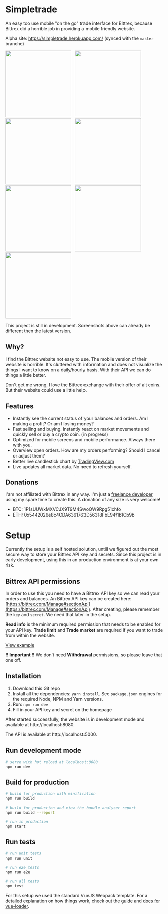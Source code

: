 # Simpletrade

An easy too use mobile "on the go" trade interface for Bittrex, because Bittrex did a horrible job in providing a mobile friendly website.

Alpha site: https://simpletrade.herokuapp.com/ (synced with the `master` branche)

<img src="https://www.dropbox.com/s/zim7funbj5kx4m3/IMG_2876.PNG?raw=1" width="210">&nbsp;&nbsp;&nbsp;<img src="https://www.dropbox.com/s/moc84sytyx5uvzj/IMG_2877.PNG?raw=1" width="210">&nbsp;&nbsp;&nbsp;<img src="https://www.dropbox.com/s/rp3ze5zfh8xlo5l/IMG_2883.PNG?raw=1" width="210">&nbsp;&nbsp;&nbsp;<img src="https://www.dropbox.com/s/33n5wsc27beqkbz/IMG_2878.PNG?raw=1" width="210">&nbsp;&nbsp;&nbsp;<img src="https://www.dropbox.com/s/yyfhcy172cvhuyp/IMG_2879.PNG?raw=1" width="210">&nbsp;&nbsp;&nbsp;<img src="https://www.dropbox.com/s/p6zk2m4t8i7erx1/IMG_2880.PNG?raw=1" width="210">&nbsp;&nbsp;&nbsp;<img src="https://www.dropbox.com/s/egxqxp4clm9p2ok/IMG_2875.PNG?raw=1" width="210">

This project is still in development. Screenshots above can already be different then the latest version.

## Why?
I find the Bittrex website not easy to use. The mobile version of their website is horrible. It's cluttered with information and does not visualize the things I want to know on a daily/hourly basis. With their API we can do things a little better.

Don't get me wrong, I love the Bittrex exchange with their offer of alt coins. But their website could use a little help.

## Features
- Instantly see the current status of your balances and orders. Am I making a profit? Or am I losing money?
- Fast selling and buying. Instantly react on market movements and quickly sell or buy a crypto coin. (in progress)
- Optimized for mobile screens and mobile performance. Always there with you.
- Overview open orders. How are my orders performing? Should I cancel or adjust them?
- Better live candlestick chart by [TradingView.com](https://www.tradingview.com/)
- Live updates all market data. No need to refresh yourself.

## Donations
I'am not affiliated with Bittrex in any way. I'm just a [freelance developer](https://www.linkedin.com/in/jvandenaardweg/) using my spare time to create this. A donation of any size is very welcome!

- BTC: 1P1sUUWxMXVCJX9T9M4SwoQW9Rpg51chfo
- ETH: 0x5442026e8c4CDA6361763D56318FbE94f1b1Cb9b

# Setup
Currently the setup is a self hosted solution, untill we figured out the most secure way to store your Bittrex API key and secrets. Since this project is in early development, using this in an production environment is at your own risk.

## Bittrex API permissions
In order to use this you need to have a Bittrex API key so we can read your orders and balances. An Bittrex API key can be created here: [https://bittrex.com/Manage#sectionApi](https://bittrex.com/Manage#sectionApi). After creating, please remember the `key` and `secret`. We need that later in the setup.

**Read info** is the minimum required permission that needs to be enabled for your API key. **Trade limit** and **Trade market** are required if you want to trade from within the website. 

[View example](https://www.dropbox.com/s/h6d7r3qdox0fvt7/bittrexapikeypermissions.png?raw=1)

**!! Important !!**
We don't need **Withdrawal** permissions, so please leave that one off.

## Installation
1. Download this Git repo
2. Install all the dependencies: `yarn install`. See `package.json` engines for the required Node, NPM and Yarn versions.
3. Run: `npm run dev`
4. Fill in your API key and secret on the homepage

After started successfully, the website is in development mode and available at http://localhost:8080.

The API is available at http://localhost:5000.

## Run development mode
``` bash
# serve with hot reload at localhost:8080
npm run dev
```

## Build for production
``` bash
# build for production with minification
npm run build

# build for production and view the bundle analyzer report
npm run build --report

# run in production
npm start
```

## Run tests
``` bash
# run unit tests
npm run unit

# run e2e tests
npm run e2e

# run all tests
npm test
```

For this setup we used the standard VueJS Webpack template. For a detailed explanation on how things work, check out the [guide](http://vuejs-templates.github.io/webpack/) and [docs for vue-loader](http://vuejs.github.io/vue-loader).
